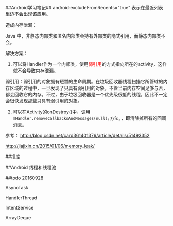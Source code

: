 ##Android学习笔记##
    android:excludeFromRecents="true"
表示在最近列表里边不会出现该应用。

造成内存泄漏：

Java 中，非静态内部类和匿名内部类会持有外部类的隐式引用，而静态内部类不会。

解决方案：

1. 可以将Handler作为一个内部类，使用<font color=red>弱引用</font>的方式指向所在的activity，这样就不会导致内存泄漏。

弱引用：弱引用的对象拥有短暂的生命周期。在垃圾回收器线程扫描它所管辖的内存区域的过程中，一旦发现了只具有弱引用的对象，不管当前内存空间足够与否，都会回收它的内存。不过，由于垃圾回收器是一个优先级很低的线程，因此不一定会很快发现那些只具有弱引用的对象。

2. 可以在Activity的onDestroy()中，调用`mHandler.removeCallbacksAndMessages(null);`方法，，即清除掉所有的回调消息。

参考：
http://blog.csdn.net/card361401376/article/details/51493352

http://jiajixin.cn/2015/01/06/memory_leak/

##撞库

##Android 线程和线程池


##todo 20160928

AsyncTask

HandlerThread

IntentService

ArrayDeque



